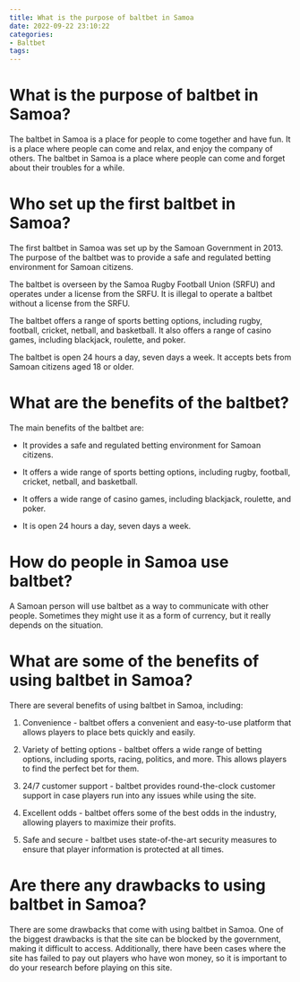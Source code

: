 ```yaml
---
title: What is the purpose of baltbet in Samoa
date: 2022-09-22 23:10:22
categories:
- Baltbet
tags:
---
```



#  What is the purpose of baltbet in Samoa?

The baltbet in Samoa is a place for people to come together and have fun. It is a place where people can come and relax, and enjoy the company of others. The baltbet in Samoa is a place where people can come and forget about their troubles for a while.

#  Who set up the first baltbet in Samoa?

The first baltbet in Samoa was set up by the Samoan Government in 2013. The purpose of the baltbet was to provide a safe and regulated betting environment for Samoan citizens.

The baltbet is overseen by the Samoa Rugby Football Union (SRFU) and operates under a license from the SRFU. It is illegal to operate a baltbet without a license from the SRFU.

The baltbet offers a range of sports betting options, including rugby, football, cricket, netball, and basketball. It also offers a range of casino games, including blackjack, roulette, and poker.

The baltbet is open 24 hours a day, seven days a week. It accepts bets from Samoan citizens aged 18 or older.

# What are the benefits of the baltbet?

The main benefits of the baltbet are:

* It provides a safe and regulated betting environment for Samoan citizens.

* It offers a wide range of sports betting options, including rugby, football, cricket, netball, and basketball.

* It offers a wide range of casino games, including blackjack, roulette, and poker.

* It is open 24 hours a day, seven days a week.

#  How do people in Samoa use baltbet?

A Samoan person will use baltbet as a way to communicate with other people. Sometimes they might use it as a form of currency, but it really depends on the situation.

#  What are some of the benefits of using baltbet in Samoa?

There are several benefits of using baltbet in Samoa, including:

1. Convenience - baltbet offers a convenient and easy-to-use platform that allows players to place bets quickly and easily.

2. Variety of betting options - baltbet offers a wide range of betting options, including sports, racing, politics, and more. This allows players to find the perfect bet for them.

3. 24/7 customer support - baltbet provides round-the-clock customer support in case players run into any issues while using the site.

4. Excellent odds - baltbet offers some of the best odds in the industry, allowing players to maximize their profits.

5. Safe and secure - baltbet uses state-of-the-art security measures to ensure that player information is protected at all times.

#  Are there any drawbacks to using baltbet in Samoa?

There are some drawbacks that come with using baltbet in Samoa. One of the biggest drawbacks is that the site can be blocked by the government, making it difficult to access. Additionally, there have been cases where the site has failed to pay out players who have won money, so it is important to do your research before playing on this site.